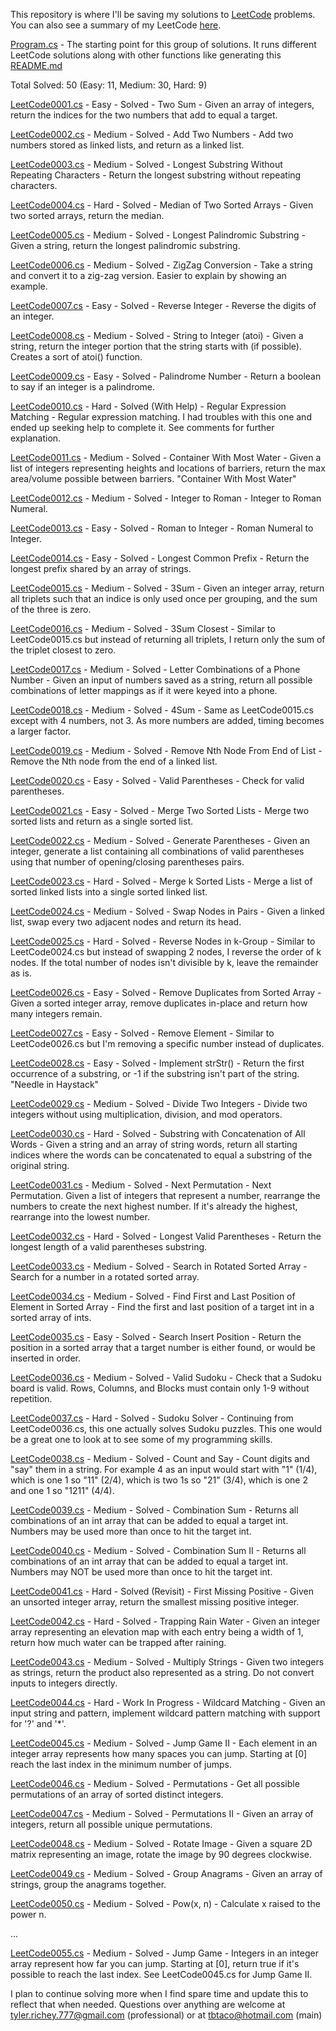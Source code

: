 <!-- Last updated on 11/3/2022 -->
This repository is where I'll be saving my solutions to [LeetCode](https://leetcode.com/) problems.  You can also see a summary of my LeetCode [here](https://leetcode.com/tbtaco/).

[Program.cs](https://github.com/tbtaco/Practice/blob/master/Practice/Program.cs) - The starting point for this group of solutions.  It runs different LeetCode solutions along with other functions like generating this [README.md](https://github.com/tbtaco/Practice/blob/master/README.md)

Total Solved: 50 (Easy: 11, Medium: 30, Hard: 9)

[LeetCode0001.cs](https://github.com/tbtaco/Practice/blob/master/Practice/LeetCode0001.cs) - Easy - Solved - Two Sum - Given an array of integers, return the indices for the two numbers that add to equal a target.
<!-- Other info on LeetCode0001.cs - Author: Tyler Richey - Date: 6/23/2021 - Time Complexity: O(n^2) -->

[LeetCode0002.cs](https://github.com/tbtaco/Practice/blob/master/Practice/LeetCode0002.cs) - Medium - Solved - Add Two Numbers - Add two numbers stored as linked lists, and return as a linked list.
<!-- Other info on LeetCode0002.cs - Author: Tyler Richey - Date: 6/24/2021 - Time Complexity: O(n) -->

[LeetCode0003.cs](https://github.com/tbtaco/Practice/blob/master/Practice/LeetCode0003.cs) - Medium - Solved - Longest Substring Without Repeating Characters - Return the longest substring without repeating characters.
<!-- Other info on LeetCode0003.cs - Author: Tyler Richey - Date: 6/24/2021 - Time Complexity: O(n^2) -->

[LeetCode0004.cs](https://github.com/tbtaco/Practice/blob/master/Practice/LeetCode0004.cs) - Hard - Solved - Median of Two Sorted Arrays - Given two sorted arrays, return the median.
<!-- Other info on LeetCode0004.cs - Author: Tyler Richey - Date: 6/25/2021 - Time Complexity: O(n) -->

[LeetCode0005.cs](https://github.com/tbtaco/Practice/blob/master/Practice/LeetCode0005.cs) - Medium - Solved - Longest Palindromic Substring - Given a string, return the longest palindromic substring.
<!-- Other info on LeetCode0005.cs - Author: Tyler Richey - Date: 6/25/2021 - Time Complexity: O(n^2) -->

[LeetCode0006.cs](https://github.com/tbtaco/Practice/blob/master/Practice/LeetCode0006.cs) - Medium - Solved - ZigZag Conversion - Take a string and convert it to a zig-zag version. Easier to explain by showing an example.
<!-- Other info on LeetCode0006.cs - Author: Tyler Richey - Date: 6/28/2021 - Time Complexity: O(n^2) -->

[LeetCode0007.cs](https://github.com/tbtaco/Practice/blob/master/Practice/LeetCode0007.cs) - Easy - Solved - Reverse Integer - Reverse the digits of an integer.
<!-- Other info on LeetCode0007.cs - Author: Tyler Richey - Date: 6/29/2021 - Time Complexity: O(n) -->

[LeetCode0008.cs](https://github.com/tbtaco/Practice/blob/master/Practice/LeetCode0008.cs) - Medium - Solved - String to Integer (atoi) - Given a string, return the integer portion that the string starts with (if possible). Creates a sort of atoi() function.
<!-- Other info on LeetCode0008.cs - Author: Tyler Richey - Date: 7/1/2021 - Time Complexity: O(n) -->

[LeetCode0009.cs](https://github.com/tbtaco/Practice/blob/master/Practice/LeetCode0009.cs) - Easy - Solved - Palindrome Number - Return a boolean to say if an integer is a palindrome.
<!-- Other info on LeetCode0009.cs - Author: Tyler Richey - Date: 7/1/2021 - Time Complexity: O(n) -->

[LeetCode0010.cs](https://github.com/tbtaco/Practice/blob/master/Practice/LeetCode0010.cs) - Hard - Solved (With Help) - Regular Expression Matching - Regular expression matching. I had troubles with this one and ended up seeking help to complete it. See comments for further explanation.
<!-- Other info on LeetCode0010.cs - Author: Tyler Richey - Date: 7/4/2021 - Time Complexity: O(n^2) - Notes: I was stuck on this one for a good while and ended up asking others for some ideas on a direction to go to solve this. Credit for this solution should go to https://redquark.org/leetcode/0010-regular-expression-matching/ My original way of solving this was needlessly complex and would still run into issues if multiple * or .* were inserted with normal chars at the end. My last attempt was going to use recursive calls to tackle it little by little, but that became a mess very quickly. -->

[LeetCode0011.cs](https://github.com/tbtaco/Practice/blob/master/Practice/LeetCode0011.cs) - Medium - Solved - Container With Most Water - Given a list of integers representing heights and locations of barriers, return the max area/volume possible between barriers. "Container With Most Water"
<!-- Other info on LeetCode0011.cs - Author: Tyler Richey - Date: 7/6/2021 - Time Complexity: O(n) -->

[LeetCode0012.cs](https://github.com/tbtaco/Practice/blob/master/Practice/LeetCode0012.cs) - Medium - Solved - Integer to Roman - Integer to Roman Numeral.
<!-- Other info on LeetCode0012.cs - Author: Tyler Richey - Date: 7/6/2021 - Time Complexity: O(n) -->

[LeetCode0013.cs](https://github.com/tbtaco/Practice/blob/master/Practice/LeetCode0013.cs) - Easy - Solved - Roman to Integer - Roman Numeral to Integer.
<!-- Other info on LeetCode0013.cs - Author: Tyler Richey - Date: 7/12/2021 - Time Complexity: O(n) -->

[LeetCode0014.cs](https://github.com/tbtaco/Practice/blob/master/Practice/LeetCode0014.cs) - Easy - Solved - Longest Common Prefix - Return the longest prefix shared by an array of strings.
<!-- Other info on LeetCode0014.cs - Author: Tyler Richey - Date: 7/12/2021 - Time Complexity: O(n^2) -->

[LeetCode0015.cs](https://github.com/tbtaco/Practice/blob/master/Practice/LeetCode0015.cs) - Medium - Solved - 3Sum - Given an integer array, return all triplets such that an indice is only used once per grouping, and the sum of the three is zero.
<!-- Other info on LeetCode0015.cs - Author: Tyler Richey - Date: 8/2/2021 - Time Complexity: O(n^2) -->

[LeetCode0016.cs](https://github.com/tbtaco/Practice/blob/master/Practice/LeetCode0016.cs) - Medium - Solved - 3Sum Closest - Similar to LeetCode0015.cs but instead of returning all triplets, I return only the sum of the triplet closest to zero.
<!-- Other info on LeetCode0016.cs - Author: Tyler Richey - Date: 8/2/2021 - Time Complexity: O(n^2) -->

[LeetCode0017.cs](https://github.com/tbtaco/Practice/blob/master/Practice/LeetCode0017.cs) - Medium - Solved - Letter Combinations of a Phone Number - Given an input of numbers saved as a string, return all possible combinations of letter mappings as if it were keyed into a phone.
<!-- Other info on LeetCode0017.cs - Author: Tyler Richey - Date: 8/3/2021 - Time Complexity: O(n^2) -->

[LeetCode0018.cs](https://github.com/tbtaco/Practice/blob/master/Practice/LeetCode0018.cs) - Medium - Solved - 4Sum - Same as LeetCode0015.cs except with 4 numbers, not 3. As more numbers are added, timing becomes a larger factor.
<!-- Other info on LeetCode0018.cs - Author: Tyler Richey - Date: 9/3/2021 - Time Complexity: O(n^3) -->

[LeetCode0019.cs](https://github.com/tbtaco/Practice/blob/master/Practice/LeetCode0019.cs) - Medium - Solved - Remove Nth Node From End of List - Remove the Nth node from the end of a linked list.
<!-- Other info on LeetCode0019.cs - Author: Tyler Richey - Date: 8/6/2021 - Time Complexity: O(n) -->

[LeetCode0020.cs](https://github.com/tbtaco/Practice/blob/master/Practice/LeetCode0020.cs) - Easy - Solved - Valid Parentheses - Check for valid parentheses.
<!-- Other info on LeetCode0020.cs - Author: Tyler Richey - Date: 8/9/2021 - Time Complexity: O(n) -->

[LeetCode0021.cs](https://github.com/tbtaco/Practice/blob/master/Practice/LeetCode0021.cs) - Easy - Solved - Merge Two Sorted Lists - Merge two sorted lists and return as a single sorted list.
<!-- Other info on LeetCode0021.cs - Author: Tyler Richey - Date: 8/11/2021 - Time Complexity: O(n) -->

[LeetCode0022.cs](https://github.com/tbtaco/Practice/blob/master/Practice/LeetCode0022.cs) - Medium - Solved - Generate Parentheses - Given an integer, generate a list containing all combinations of valid parentheses using that number of opening/closing parentheses pairs.
<!-- Other info on LeetCode0022.cs - Author: Tyler Richey - Date: 8/11/2021 - Time Complexity: O(2^n) -->

[LeetCode0023.cs](https://github.com/tbtaco/Practice/blob/master/Practice/LeetCode0023.cs) - Hard - Solved - Merge k Sorted Lists - Merge a list of sorted linked lists into a single sorted linked list.
<!-- Other info on LeetCode0023.cs - Author: Tyler Richey - Date: 8/20/2021 - Time Complexity: O(n^2) -->

[LeetCode0024.cs](https://github.com/tbtaco/Practice/blob/master/Practice/LeetCode0024.cs) - Medium - Solved - Swap Nodes in Pairs - Given a linked list, swap every two adjacent nodes and return its head.
<!-- Other info on LeetCode0024.cs - Author: Tyler Richey - Date: 8/30/2021 - Time Complexity: O(n) -->

[LeetCode0025.cs](https://github.com/tbtaco/Practice/blob/master/Practice/LeetCode0025.cs) - Hard - Solved - Reverse Nodes in k-Group - Similar to LeetCode0024.cs but instead of swapping 2 nodes, I reverse the order of k nodes. If the total number of nodes isn't divisible by k, leave the remainder as is.
<!-- Other info on LeetCode0025.cs - Author: Tyler Richey - Date: 8/30/2021 - Time Complexity: O(n) -->

[LeetCode0026.cs](https://github.com/tbtaco/Practice/blob/master/Practice/LeetCode0026.cs) - Easy - Solved - Remove Duplicates from Sorted Array - Given a sorted integer array, remove duplicates in-place and return how many integers remain.
<!-- Other info on LeetCode0026.cs - Author: Tyler Richey - Date: 8/30/2021 - Time Complexity: O(n^2) -->

[LeetCode0027.cs](https://github.com/tbtaco/Practice/blob/master/Practice/LeetCode0027.cs) - Easy - Solved - Remove Element - Similar to LeetCode0026.cs but I'm removing a specific number instead of duplicates.
<!-- Other info on LeetCode0027.cs - Author: Tyler Richey - Date: 9/1/2021 - Time Complexity: O(n^2) -->

[LeetCode0028.cs](https://github.com/tbtaco/Practice/blob/master/Practice/LeetCode0028.cs) - Easy - Solved - Implement strStr() - Return the first occurrence of a substring, or -1 if the substring isn't part of the string. "Needle in Haystack"
<!-- Other info on LeetCode0028.cs - Author: Tyler Richey - Date: 9/9/2021 - Time Complexity: O(n) -->

[LeetCode0029.cs](https://github.com/tbtaco/Practice/blob/master/Practice/LeetCode0029.cs) - Medium - Solved - Divide Two Integers - Divide two integers without using multiplication, division, and mod operators.
<!-- Other info on LeetCode0029.cs - Author: Tyler Richey - Date: 1/12/2022 - Time Complexity: O(n) -->

[LeetCode0030.cs](https://github.com/tbtaco/Practice/blob/master/Practice/LeetCode0030.cs) - Hard - Solved - Substring with Concatenation of All Words - Given a string and an array of string words, return all starting indices where the words can be concatenated to equal a substring of the original string.
<!-- Other info on LeetCode0030.cs - Author: Tyler Richey - Date: 2/3/2022 - Time Complexity: O(n^2) -->

[LeetCode0031.cs](https://github.com/tbtaco/Practice/blob/master/Practice/LeetCode0031.cs) - Medium - Solved - Next Permutation - Next Permutation. Given a list of integers that represent a number, rearrange the numbers to create the next highest number. If it's already the highest, rearrange into the lowest number.
<!-- Other info on LeetCode0031.cs - Author: Tyler Richey - Date: 10/18/2021 - Time Complexity: O(n) -->

[LeetCode0032.cs](https://github.com/tbtaco/Practice/blob/master/Practice/LeetCode0032.cs) - Hard - Solved - Longest Valid Parentheses - Return the longest length of a valid parentheses substring.
<!-- Other info on LeetCode0032.cs - Author: Tyler Richey - Date: 2/22/2022 - Time Complexity: O(n) -->

[LeetCode0033.cs](https://github.com/tbtaco/Practice/blob/master/Practice/LeetCode0033.cs) - Medium - Solved - Search in Rotated Sorted Array - Search for a number in a rotated sorted array.
<!-- Other info on LeetCode0033.cs - Author: Tyler Richey - Date: 11/8/2021 - Time Complexity: O(n) -->

[LeetCode0034.cs](https://github.com/tbtaco/Practice/blob/master/Practice/LeetCode0034.cs) - Medium - Solved - Find First and Last Position of Element in Sorted Array - Find the first and last position of a target int in a sorted array of ints.
<!-- Other info on LeetCode0034.cs - Author: Tyler Richey - Date: 11/2/2021 - Time Complexity: O(n) -->

[LeetCode0035.cs](https://github.com/tbtaco/Practice/blob/master/Practice/LeetCode0035.cs) - Easy - Solved - Search Insert Position - Return the position in a sorted array that a target number is either found, or would be inserted in order.
<!-- Other info on LeetCode0035.cs - Author: Tyler Richey - Date: 10/11/2021 - Time Complexity: O() -->

[LeetCode0036.cs](https://github.com/tbtaco/Practice/blob/master/Practice/LeetCode0036.cs) - Medium - Solved - Valid Sudoku - Check that a Sudoku board is valid. Rows, Columns, and Blocks must contain only 1-9 without repetition.
<!-- Other info on LeetCode0036.cs - Author: Tyler Richey - Date: 10/18/2021 - Time Complexity: O(n) -->

[LeetCode0037.cs](https://github.com/tbtaco/Practice/blob/master/Practice/LeetCode0037.cs) - Hard - Solved - Sudoku Solver - Continuing from LeetCode0036.cs, this one actually solves Sudoku puzzles.  This one would be a great one to look at to see some of my programming skills.
<!-- Other info on LeetCode0037.cs - Author: Tyler Richey - Date: 10/20/2021 - Time Complexity: O(n) - Notes: I really enjoy Sudoku so decided to go all out with this one.  There may be easier (and lazier) ways of solving this one but I used a lot of loops, created several methods, used recursion, and created a class to represent a Sudoku Cell so I can assign data to objects that may make more sense than multi-dimensional arrays. This one would be a great one to look at to see some of my programming skills. -->

[LeetCode0038.cs](https://github.com/tbtaco/Practice/blob/master/Practice/LeetCode0038.cs) - Medium - Solved - Count and Say - Count digits and "say" them in a string.  For example 4 as an input would start with "1" (1/4), which is one 1 so "11" (2/4), which is two 1s so "21" (3/4), which is one 2 and one 1 so "1211" (4/4).
<!-- Other info on LeetCode0038.cs - Author: Tyler Richey - Date: 11/9/2021 - Time Complexity: O(2^n) -->

[LeetCode0039.cs](https://github.com/tbtaco/Practice/blob/master/Practice/LeetCode0039.cs) - Medium - Solved - Combination Sum - Returns all combinations of an int array that can be added to equal a target int.  Numbers may be used more than once to hit the target int.
<!-- Other info on LeetCode0039.cs - Author: Tyler Richey - Date: 12/7/2021 - Time Complexity: O(2^n) -->

[LeetCode0040.cs](https://github.com/tbtaco/Practice/blob/master/Practice/LeetCode0040.cs) - Medium - Solved - Combination Sum II - Returns all combinations of an int array that can be added to equal a target int.  Numbers may NOT be used more than once to hit the target int.
<!-- Other info on LeetCode0040.cs - Author: Tyler Richey - Date: 3/1/2022 - Time Complexity: O(2^n) -->

[LeetCode0041.cs](https://github.com/tbtaco/Practice/blob/master/Practice/LeetCode0041.cs) - Hard - Solved (Revisit) - First Missing Positive - Given an unsorted integer array, return the smallest missing positive integer.
<!-- Other info on LeetCode0041.cs - Author: Tyler Richey - Date: 3/6/2022 - Time Complexity: O(n^2) - Notes: As things are now my code passes the LeetCode tests, however to pass the [1, 2, 3, ..., 499999, 500000] ones I needed to use a sort of cheat since my code without "if (NumsStartAtOneAndAreAlreadySorted(nums) || NumsStartAtOneAndAreAlreadySortedReversed(nums))" takes quite a while to go through all numbers. If it tries to run the test mentioned above, but two numbers are swapped, it will take significantly longer. For now though, this will have to do.  I may revisit this at some point and see if I can find an alternative way of solving this. -->

[LeetCode0042.cs](https://github.com/tbtaco/Practice/blob/master/Practice/LeetCode0042.cs) - Hard - Solved - Trapping Rain Water - Given an integer array representing an elevation map with each entry being a width of 1, return how much water can be trapped after raining.
<!-- Other info on LeetCode0042.cs - Author: Tyler Richey - Date: 3/21/2022 - Time Complexity: O(n) -->

[LeetCode0043.cs](https://github.com/tbtaco/Practice/blob/master/Practice/LeetCode0043.cs) - Medium - Solved - Multiply Strings - Given two integers as strings, return the product also represented as a string.  Do not convert inputs to integers directly.
<!-- Other info on LeetCode0043.cs - Author: Tyler Richey - Date: 4/11/2022 - Time Complexity: O(n^2) - Notes: To solve this one I used Fast Fourier Transforms (FFT). -->

[LeetCode0044.cs](https://github.com/tbtaco/Practice/blob/master/Practice/LeetCode0044.cs) - Hard - Work In Progress - Wildcard Matching - Given an input string and pattern, implement wildcard pattern matching with support for '?' and '*'.
<!-- Other info on LeetCode0044.cs - Author: Tyler Richey - Date: 4/18/2022 - Time Complexity: TBD - Notes: My solution works, however I need to redo it to improve performance. As is, LeetCode does not accept it. -->

[LeetCode0045.cs](https://github.com/tbtaco/Practice/blob/master/Practice/LeetCode0045.cs) - Medium - Solved - Jump Game II - Each element in an integer array represents how many spaces you can jump.  Starting at [0] reach the last index in the minimum number of jumps.
<!-- Other info on LeetCode0045.cs - Author: Tyler Richey - Date: 4/20/2022 - Time Complexity: O(n) -->

[LeetCode0046.cs](https://github.com/tbtaco/Practice/blob/master/Practice/LeetCode0046.cs) - Medium - Solved - Permutations - Get all possible permutations of an array of sorted distinct integers.
<!-- Other info on LeetCode0046.cs - Author: Tyler Richey - Date: 4/29/2022 - Time Complexity: O(n^2) -->

[LeetCode0047.cs](https://github.com/tbtaco/Practice/blob/master/Practice/LeetCode0047.cs) - Medium - Solved - Permutations II - Given an array of integers, return all possible unique permutations.
<!-- Other info on LeetCode0047.cs - Author: Tyler Richey - Date: 6/22/2022 - Time Complexity: O(2^n) -->

[LeetCode0048.cs](https://github.com/tbtaco/Practice/blob/master/Practice/LeetCode0048.cs) - Medium - Solved - Rotate Image - Given a square 2D matrix representing an image, rotate the image by 90 degrees clockwise.
<!-- Other info on LeetCode0048.cs - Author: Tyler Richey - Date: 7/11/2022 - Time Complexity: O(n) -->

[LeetCode0049.cs](https://github.com/tbtaco/Practice/blob/master/Practice/LeetCode0049.cs) - Medium - Solved - Group Anagrams - Given an array of strings, group the anagrams together.
<!-- Other info on LeetCode0049.cs - Author: Tyler Richey - Date: 11/3/2022 - Time Complexity: O(n^2) -->

[LeetCode0050.cs](https://github.com/tbtaco/Practice/blob/master/Practice/LeetCode0050.cs) - Medium - Solved - Pow(x, n) - Calculate x raised to the power n.
<!-- Other info on LeetCode0050.cs - Author: Tyler Richey - Date: 6/14/2022 - Time Complexity: O(n) -->

...

[LeetCode0055.cs](https://github.com/tbtaco/Practice/blob/master/Practice/LeetCode0055.cs) - Medium - Solved - Jump Game - Integers in an integer array represent how far you can jump.  Starting at [0], return true if it's possible to reach the last index.  See LeetCode0045.cs for Jump Game II.
<!-- Other info on LeetCode0055.cs - Author: Tyler Richey - Date: 11/3/2022 - Time Complexity: O(n) -->

I plan to continue solving more when I find spare time and update this to reflect that when needed.  Questions over anything are welcome at tyler.richey.777@gmail.com (professional) or at tbtaco@hotmail.com (main)
<!-- End Of File -->
